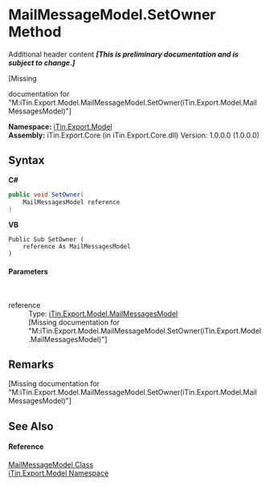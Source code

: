 # MailMessageModel.SetOwner Method 
Additional header content _**\[This is preliminary documentation and is subject to change.\]**_

\[Missing <summary> documentation for "M:iTin.Export.Model.MailMessageModel.SetOwner(iTin.Export.Model.MailMessagesModel)"\]

**Namespace:**&nbsp;<a href="ef57ffcc-e95e-b212-5a46-9aa6f5a3511f">iTin.Export.Model</a><br />**Assembly:**&nbsp;iTin.Export.Core (in iTin.Export.Core.dll) Version: 1.0.0.0 (1.0.0.0)

## Syntax

**C#**<br />
``` C#
public void SetOwner(
	MailMessagesModel reference
)
```

**VB**<br />
``` VB
Public Sub SetOwner ( 
	reference As MailMessagesModel
)
```


#### Parameters
&nbsp;<dl><dt>reference</dt><dd>Type: <a href="7dd54d13-30d8-6912-4163-af42bf8ab42b">iTin.Export.Model.MailMessagesModel</a><br />\[Missing <param name="reference"/> documentation for "M:iTin.Export.Model.MailMessageModel.SetOwner(iTin.Export.Model.MailMessagesModel)"\]</dd></dl>

## Remarks
\[Missing <remarks> documentation for "M:iTin.Export.Model.MailMessageModel.SetOwner(iTin.Export.Model.MailMessagesModel)"\]

## See Also


#### Reference
<a href="cadecb15-810c-f89c-f934-b20d7baf91b4">MailMessageModel Class</a><br /><a href="ef57ffcc-e95e-b212-5a46-9aa6f5a3511f">iTin.Export.Model Namespace</a><br />